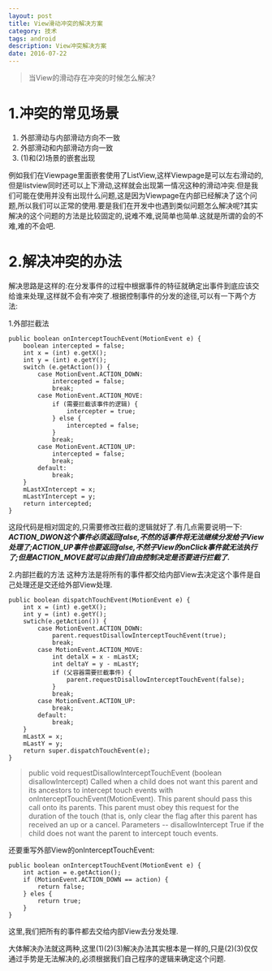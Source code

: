 ```yaml
---
layout: post
title: View滑动冲突的解决方案
category: 技术
tags: android
description: View冲突解决方案
date: 2016-07-22
---
```


>当View的滑动存在冲突的时候怎么解决?

# 1.冲突的常见场景

1. 外部滑动与内部滑动方向不一致
2. 外部滑动和内部滑动方向一致
3. (1)和(2)场景的嵌套出现

例如我们在Viewpage里面嵌套使用了ListView,这样Viewpage是可以左右滑动的,但是listview同时还可以上下滑动,这样就会出现第一情况这种的滑动冲突.但是我们可能在使用并没有出现什么问题,这是因为Viewpage在内部已经解决了这个问题,所以我们可以正常的使用.要是我们在开发中也遇到类似问题怎么解决呢?其实解决的这个问题的方法是比较固定的,说难不难,说简单也简单.这就是所谓的会的不难,难的不会吧.

# 2.解决冲突的办法

解决思路是这样的:在分发事件的过程中根据事件的特征就确定出事件到底应该交给谁来处理,这样就不会有冲突了.根据控制事件的分发的途径,可以有一下两个方法:

1.外部拦截法

	public boolean onInterceptTouchEvent(MotionEvent e) {
        boolean intercepted = false;
        int x = (int) e.getX();
        int y = (int) e.getY();
        switch (e.getAction()) {
        	case MotionEvent.ACTION_DOWN:
            	intercepted = false;
            	break;
            case MotionEvent.ACTION_MOVE: 
            	if (需要拦截该事件的逻辑) {
                	intercepter = true;
                } else {
                	intercepted = false;
                }
            	break;
            case MotionEvent.ACTION_UP:
            	intercepted = false;
            	break;
            default:
            	break;
        }
        mLastXIntercept = x;
        mLastYIntercept = y;
        return intercepted;
    }

这段代码是相对固定的,只需要修改拦截的逻辑就好了.有几点需要说明一下:
***ACTION_DWON这个事件必须返回false,不然的话事件将无法继续分发给子View处理了;ACTION_UP事件也要返回false,不然子View的onClick事件就无法执行了;但是ACTION_MOVE就可以由我们自由控制决定是否要进行拦截了.***


2.内部拦截的方法
这种方法是将所有的事件都交给内部View去决定这个事件是自己处理还是交还给外部View处理.

	public boolean dispatchTouchEvent(MotionEvent e) {
    	int x = (int) e.getX();
        int y = (int) e.getY();
        swtich(e.getAction()) {
			case MotionEvent.ACTION_DOWN:
            	parent.requestDisallowInterceptTouchEvent(true);
            	break;
            case MotionEvent.ACTION_MOVE:
            	int detalX = x - mLastX;
                int deltaY = y - mLastY;
                if (父容器需要拦截事件) {
                	parent.requestDisallowInterceptTouchEvent(false);
                }
            	break;
            case MotionEvent.ACTION_UP:
            	break;
            default:
            	break;
        }
        mLastX = x;
        mLastY = y;
        return super.dispatchTouchEvent(e);
    }
    
>public void requestDisallowInterceptTouchEvent (boolean disallowIntercept)
>Called when a child does not want this parent and its ancestors to intercept touch events with onInterceptTouchEvent(MotionEvent).
>This parent should pass this call onto its parents. This parent must obey this request for the duration of the touch (that is, only clear the flag after this parent has received an up or a cancel.
>Parameters  --  disallowIntercept	True if the child does not want the parent to intercept touch events.

还要重写外部View的onInterceptTouchEvent:

	public boolean onInterceptTouchEvent(MotionEvent e) {
    	int action = e.getAction();
        if (MotionEvent.ACTION_DOWN == action) {
        	return false;
        } eles {
        	return true;
        }
    }
    
这里,我们把所有的事件都去交给内部View去分发处理.

大体解决办法就这两种,这里(1)(2)(3)解决办法其实根本是一样的,只是(2)(3)仅仅通过手势是无法解决的,必须根据我们自己程序的逻辑来确定这个问题.

